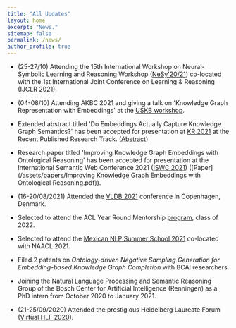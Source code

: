 ```yaml
---
title: "All Updates"
layout: home
excerpt: "News."
sitemap: false
permalink: /news/
author_profile: true
---
```


* (25-27/10) Attending the 15th International Workshop on Neural-Symbolic Learning and Reasoning Workshop ([NeSy'20/21](https://sites.google.com/view/nesy20/home)) co-located with the 1st International Joint Conference on Learning & Reasoning (IJCLR 2021). 

* (04-08/10) Attending AKBC 2021 and giving a talk on 'Knowledge Graph Representation with Embeddings' at the [USKB workshop](https://uskb-workshop.github.io/). 

* Extended abstract titled 'Do Embeddings Actually Capture Knowledge Graph Semantics?' has been accepted for presentation at [KR 2021](https://kr2021.kbsg.rwth-aachen.de/) at the Recent Published Research Track. ([Abstract](/assets/papers/USKB_abstract_NitishaJain.pdf))

* Research paper titled 'Improving Knowledge Graph Embeddings with Ontological Reasoning' has been accepted for presentation at the International Semantic Web Conference 2021 ([ISWC 2021](https://iswc2021.semanticweb.org/)) ([Paper](/assets/papers/Improving Knowledge Graph Embeddings with Ontological Reasoning.pdf)).

* (16-20/08/2021) Attended the [VLDB 2021](https://vldb.org/2021/) conference in Copenhagen, Denmark. 

* Selected to attend the ACL Year Round Mentorship [program](https://mentorship.aclweb.org/Home.html), class of 2022.

* Selected to attend the [Mexican NLP Summer School 2021](https://ampln.github.io/escuelaverano2021/) co-located with NAACL 2021. 

* Filed 2 patents on *Ontology-driven Negative Sampling Generation for Embedding-based Knowledge Graph Completion* with BCAI researchers. 

* Joining the Natural Language Processing and Semantic Reasoning Group of the Bosch Center for Artificial Intelligence (Renningen) as a PhD intern from October 2020 to January 2021.

* (21-25/09/2020) Attended the prestigious Heidelberg Laureate Forum ([Virtual HLF 2020](https://www.heidelberg-laureate-forum.org/forum/virtual-hlf-2020.html)).
